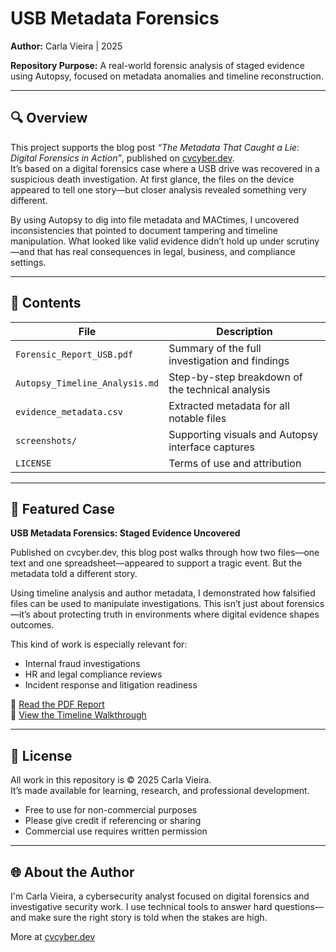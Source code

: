 # USB Metadata Forensics  
**Author:** Carla Vieira | 2025  

**Repository Purpose:** A real-world forensic analysis of staged evidence using Autopsy, focused on metadata anomalies and timeline reconstruction.

---

## 🔍 Overview  
This project supports the blog post *“The Metadata That Caught a Lie: Digital Forensics in Action”*, published on [cvcyber.dev](https://cvcyber.dev).  
It’s based on a digital forensics case where a USB drive was recovered in a suspicious death investigation. At first glance, the files on the device appeared to tell one story—but closer analysis revealed something very different.

By using Autopsy to dig into file metadata and MACtimes, I uncovered inconsistencies that pointed to document tampering and timeline manipulation. What looked like valid evidence didn’t hold up under scrutiny—and that has real consequences in legal, business, and compliance settings.

---

## 📂 Contents  
| File | Description |
|------|-------------|
| `Forensic_Report_USB.pdf` | Summary of the full investigation and findings |
| `Autopsy_Timeline_Analysis.md` | Step-by-step breakdown of the technical analysis |
| `evidence_metadata.csv` | Extracted metadata for all notable files |
| `screenshots/` | Supporting visuals and Autopsy interface captures |
| `LICENSE` | Terms of use and attribution

---

## 🧪 Featured Case  
**USB Metadata Forensics: Staged Evidence Uncovered**  

Published on cvcyber.dev, this blog post walks through how two files—one text and one spreadsheet—appeared to support a tragic event. But the metadata told a different story.  

Using timeline analysis and author metadata, I demonstrated how falsified files can be used to manipulate investigations. This isn’t just about forensics—it’s about protecting truth in environments where digital evidence shapes outcomes.

This kind of work is especially relevant for:
- Internal fraud investigations  
- HR and legal compliance reviews  
- Incident response and litigation readiness  

📄 [Read the PDF Report](#)  
📝 [View the Timeline Walkthrough](#)

---

## 🔖 License  

All work in this repository is © 2025 Carla Vieira.  
It’s made available for learning, research, and professional development.

- Free to use for non-commercial purposes  
- Please give credit if referencing or sharing  
- Commercial use requires written permission

---

## 🌐 About the Author  
I'm Carla Vieira, a cybersecurity analyst focused on digital forensics and investigative security work. I use technical tools to answer hard questions—and make sure the right story is told when the stakes are high.  

More at [cvcyber.dev](https://cvcyber.dev)
